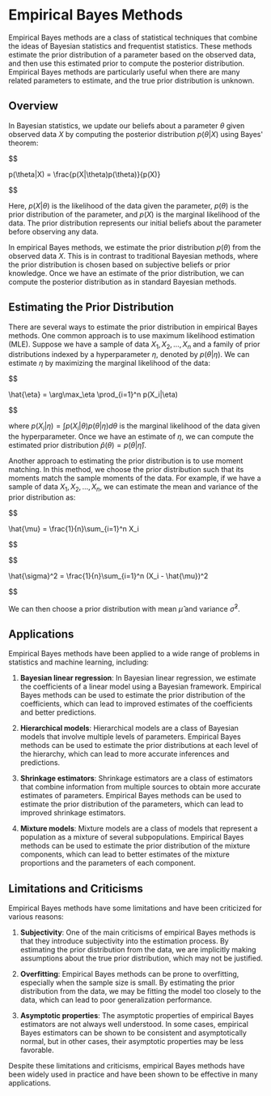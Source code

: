 # Empirical Bayes Methods

Empirical Bayes methods are a class of statistical techniques that combine the ideas of Bayesian statistics and frequentist statistics. These methods estimate the prior distribution of a parameter based on the observed data, and then use this estimated prior to compute the posterior distribution. Empirical Bayes methods are particularly useful when there are many related parameters to estimate, and the true prior distribution is unknown.

## Overview

In Bayesian statistics, we update our beliefs about a parameter $\theta$ given observed data $X$ by computing the posterior distribution $p(\theta|X)$ using Bayes' theorem:


$$

p(\theta|X) = \frac{p(X|\theta)p(\theta)}{p(X)}

$$


Here, $p(X|\theta)$ is the likelihood of the data given the parameter, $p(\theta)$ is the prior distribution of the parameter, and $p(X)$ is the marginal likelihood of the data. The prior distribution represents our initial beliefs about the parameter before observing any data.

In empirical Bayes methods, we estimate the prior distribution $p(\theta)$ from the observed data $X$. This is in contrast to traditional Bayesian methods, where the prior distribution is chosen based on subjective beliefs or prior knowledge. Once we have an estimate of the prior distribution, we can compute the posterior distribution as in standard Bayesian methods.

## Estimating the Prior Distribution

There are several ways to estimate the prior distribution in empirical Bayes methods. One common approach is to use maximum likelihood estimation (MLE). Suppose we have a sample of data $X_1, X_2, \dots, X_n$ and a family of prior distributions indexed by a hyperparameter $\eta$, denoted by $p(\theta|\eta)$. We can estimate $\eta$ by maximizing the marginal likelihood of the data:


$$

\hat{\eta} = \arg\max_\eta \prod_{i=1}^n p(X_i|\eta)

$$


where $p(X_i|\eta) = \int p(X_i|\theta)p(\theta|\eta)d\theta$ is the marginal likelihood of the data given the hyperparameter. Once we have an estimate of $\eta$, we can compute the estimated prior distribution $\hat{p}(\theta) = p(\theta|\hat{\eta})$.

Another approach to estimating the prior distribution is to use moment matching. In this method, we choose the prior distribution such that its moments match the sample moments of the data. For example, if we have a sample of data $X_1, X_2, \dots, X_n$, we can estimate the mean and variance of the prior distribution as:


$$

\hat{\mu} = \frac{1}{n}\sum_{i=1}^n X_i

$$



$$

\hat{\sigma}^2 = \frac{1}{n}\sum_{i=1}^n (X_i - \hat{\mu})^2

$$


We can then choose a prior distribution with mean $\hat{\mu}$ and variance $\hat{\sigma}^2$.

## Applications

Empirical Bayes methods have been applied to a wide range of problems in statistics and machine learning, including:

1. **Bayesian linear regression**: In Bayesian linear regression, we estimate the coefficients of a linear model using a Bayesian framework. Empirical Bayes methods can be used to estimate the prior distribution of the coefficients, which can lead to improved estimates of the coefficients and better predictions.

2. **Hierarchical models**: Hierarchical models are a class of Bayesian models that involve multiple levels of parameters. Empirical Bayes methods can be used to estimate the prior distributions at each level of the hierarchy, which can lead to more accurate inferences and predictions.

3. **Shrinkage estimators**: Shrinkage estimators are a class of estimators that combine information from multiple sources to obtain more accurate estimates of parameters. Empirical Bayes methods can be used to estimate the prior distribution of the parameters, which can lead to improved shrinkage estimators.

4. **Mixture models**: Mixture models are a class of models that represent a population as a mixture of several subpopulations. Empirical Bayes methods can be used to estimate the prior distribution of the mixture components, which can lead to better estimates of the mixture proportions and the parameters of each component.

## Limitations and Criticisms

Empirical Bayes methods have some limitations and have been criticized for various reasons:

1. **Subjectivity**: One of the main criticisms of empirical Bayes methods is that they introduce subjectivity into the estimation process. By estimating the prior distribution from the data, we are implicitly making assumptions about the true prior distribution, which may not be justified.

2. **Overfitting**: Empirical Bayes methods can be prone to overfitting, especially when the sample size is small. By estimating the prior distribution from the data, we may be fitting the model too closely to the data, which can lead to poor generalization performance.

3. **Asymptotic properties**: The asymptotic properties of empirical Bayes estimators are not always well understood. In some cases, empirical Bayes estimators can be shown to be consistent and asymptotically normal, but in other cases, their asymptotic properties may be less favorable.

Despite these limitations and criticisms, empirical Bayes methods have been widely used in practice and have been shown to be effective in many applications.
